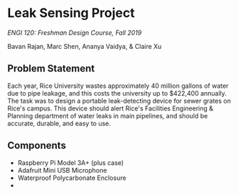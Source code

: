 # Leak Sensing Project

*ENGI 120: Freshman Design Course, Fall 2019*

Bavan Rajan, Marc Shen, Ananya Vaidya, & Claire Xu

## Problem Statement
Each year, Rice University wastes approximately 40 million gallons of water due to pipe leakage, and this costs the university up to $422,400 annually. The task was to design a portable leak-detecting device for sewer grates on Rice's campus. This device should alert Rice's Facilities Engineering & Planning department of water leaks in main pipelines, and should be accurate, durable, and easy to use.

## Components
- Raspberry Pi Model 3A+ (plus case)
- Adafruit Mini USB Microphone
- Waterproof Polycarbonate Enclosure
- 
